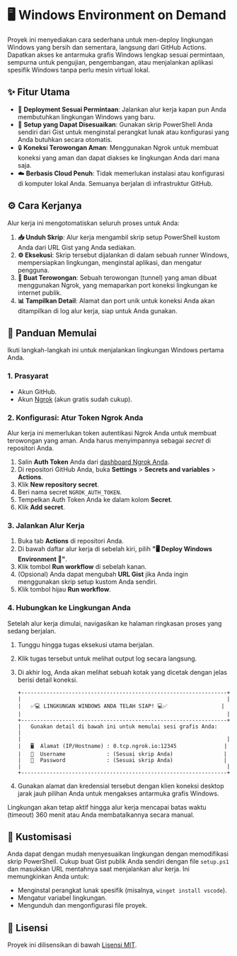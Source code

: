 # 🖥️ Windows Environment on Demand

Proyek ini menyediakan cara sederhana untuk men-deploy lingkungan Windows yang bersih dan sementara, langsung dari GitHub Actions. Dapatkan akses ke antarmuka grafis Windows lengkap sesuai permintaan, sempurna untuk pengujian, pengembangan, atau menjalankan aplikasi spesifik Windows tanpa perlu mesin virtual lokal.

## ✨ Fitur Utama

*   🚀 **Deployment Sesuai Permintaan**: Jalankan alur kerja kapan pun Anda membutuhkan lingkungan Windows yang baru.
*   🔧 **Setup yang Dapat Disesuaikan**: Gunakan skrip PowerShell Anda sendiri dari Gist untuk menginstal perangkat lunak atau konfigurasi yang Anda butuhkan secara otomatis.
*   🔒 **Koneksi Terowongan Aman**: Menggunakan Ngrok untuk membuat koneksi yang aman dan dapat diakses ke lingkungan Anda dari mana saja.
*   ☁️ **Berbasis Cloud Penuh**: Tidak memerlukan instalasi atau konfigurasi di komputer lokal Anda. Semuanya berjalan di infrastruktur GitHub.

## ⚙️ Cara Kerjanya

Alur kerja ini mengotomatiskan seluruh proses untuk Anda:

1.  **📥 Unduh Skrip**: Alur kerja mengambil skrip setup PowerShell kustom Anda dari URL Gist yang Anda sediakan.
2.  **⚙️ Eksekusi**: Skrip tersebut dijalankan di dalam sebuah runner Windows, mempersiapkan lingkungan, menginstal aplikasi, dan mengatur pengguna.
3.  **🔗 Buat Terowongan**: Sebuah terowongan (tunnel) yang aman dibuat menggunakan Ngrok, yang memaparkan port koneksi lingkungan ke internet publik.
4.  **📊 Tampilkan Detail**: Alamat dan port unik untuk koneksi Anda akan ditampilkan di log alur kerja, siap untuk Anda gunakan.

## 🚀 Panduan Memulai

Ikuti langkah-langkah ini untuk menjalankan lingkungan Windows pertama Anda.

### 1. Prasyarat

*   Akun GitHub.
*   Akun [Ngrok](https://ngrok.com/) (akun gratis sudah cukup).

### 2. Konfigurasi: Atur Token Ngrok Anda

Alur kerja ini memerlukan token autentikasi Ngrok Anda untuk membuat terowongan yang aman. Anda harus menyimpannya sebagai *secret* di repositori Anda.

1.  Salin **Auth Token** Anda dari [dashboard Ngrok Anda](https://dashboard.ngrok.com/get-started/your-authtoken).
2.  Di repositori GitHub Anda, buka **Settings** > **Secrets and variables** > **Actions**.
3.  Klik **New repository secret**.
4.  Beri nama secret `NGROK_AUTH_TOKEN`.
5.  Tempelkan Auth Token Anda ke dalam kolom **Secret**.
6.  Klik **Add secret**.

### 3. Jalankan Alur Kerja

1.  Buka tab **Actions** di repositori Anda.
2.  Di bawah daftar alur kerja di sebelah kiri, pilih **"🖥️ Deploy Windows Environment 🚀"**.
3.  Klik tombol **Run workflow** di sebelah kanan.
4.  (Opsional) Anda dapat mengubah **URL Gist** jika Anda ingin menggunakan skrip setup kustom Anda sendiri.
5.  Klik tombol hijau **Run workflow**.

### 4. Hubungkan ke Lingkungan Anda

Setelah alur kerja dimulai, navigasikan ke halaman ringkasan proses yang sedang berjalan.

1.  Tunggu hingga tugas eksekusi utama berjalan.
2.  Klik tugas tersebut untuk melihat output log secara langsung.
3.  Di akhir log, Anda akan melihat sebuah kotak yang dicetak dengan jelas berisi detail koneksi.

    ```text
    +-----------------------------------------------------------------+
    |                                                                 |
    |   ✅💻 LINGKUNGAN WINDOWS ANDA TELAH SIAP! 💻✅                 |
    |                                                                 |
    +-----------------------------------------------------------------+
    |   Gunakan detail di bawah ini untuk memulai sesi grafis Anda:     |
    |                                                                 |
    |   🖥️  Alamat (IP/Hostname) : 0.tcp.ngrok.io:12345               |
    |   👤  Username             : (Sesuai skrip Anda)                |
    |   🔑  Password             : (Sesuai skrip Anda)                |
    |                                                                 |
    +-----------------------------------------------------------------+
    ```
4.  Gunakan alamat dan kredensial tersebut dengan klien koneksi desktop jarak jauh pilihan Anda untuk mengakses antarmuka grafis Windows.

Lingkungan akan tetap aktif hingga alur kerja mencapai batas waktu (timeout) 360 menit atau Anda membatalkannya secara manual.

## 🔧 Kustomisasi

Anda dapat dengan mudah menyesuaikan lingkungan dengan memodifikasi skrip PowerShell. Cukup buat Gist publik Anda sendiri dengan file `setup.ps1` dan masukkan URL mentahnya saat menjalankan alur kerja. Ini memungkinkan Anda untuk:

*   Menginstal perangkat lunak spesifik (misalnya, `winget install vscode`).
*   Mengatur variabel lingkungan.
*   Mengunduh dan mengonfigurasi file proyek.

## 📄 Lisensi

Proyek ini dilisensikan di bawah [Lisensi MIT](LICENSE).
